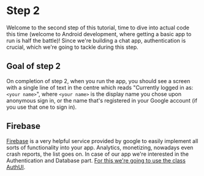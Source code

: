 # Step 2

Welcome to the second step of this tutorial, time to dive into actual code this time (welcome to Android development, where getting a basic app to run is half the battle)! Since we're building a chat app, authentication is crucial, which we're going to tackle during this step. 

## Goal of step 2

On completion of step 2, when you run the app, you should see a screen with a single line of text in the centre which reads "Currently logged in as: `<your name>`", where `<your name>` is the display name you chose upon anonymous sign in, or the name that's registered in your Google account (if you use that one to sign in).

## Firebase

[Firebase](https://firebase.google.com/) is a very helpful service provided by google to easily implement all sorts of functionality into your app. Analytics, monetizing, nowadays even crash reports, the list goes on. In case of our app we're interested in the Authentication and Database part.
[For this we're going to use the class AuthUI](https://firebase.google.com/docs/auth/android/firebaseui#signin).
